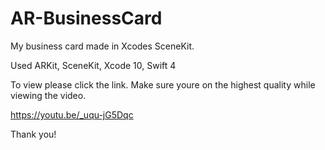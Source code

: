 # AR-BusinessCard
My business card made in Xcodes SceneKit.

Used ARKit, SceneKit, Xcode 10, Swift 4

To view please click the link. Make sure youre on the highest quality while viewing the video.

https://youtu.be/_uqu-jG5Dqc


Thank you!
